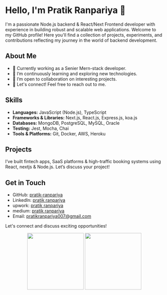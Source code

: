 # Hello, I'm Pratik Ranpariya 👋

I'm a passionate Node.js backend & React/Next Frontend developer with experience in building robust and scalable web applications. Welcome to my GitHub profile! Here you'll find a collection of projects, experiments, and contributions reflecting my journey in the world of backend development.

## About Me

- 💼 Currently working as a Senier Mern-stack developer.
- 🌱 I’m continuously learning and exploring new technologies.
- 👯 I’m open to collaboration on interesting projects.
- 💬 Let's connect! Feel free to reach out to me.

## Skills

- **Languages:** JavaScript (Node.js), TypeScript
- **Frameworks & Libraries:** Next.js, React.js, Express.js, koa.js
- **Databases:** MongoDB, PostgreSQL, MySQL, Oracle
- **Testing:** Jest, Mocha, Chai
- **Tools & Platforms:** Git, Docker, AWS, Heroku

## Projects

I’ve built fintech apps, SaaS platforms & high-traffic booking systems using React, nextjs & Node.js. Let’s discuss your project!

## Get in Touch

- GitHub: [pratik-ranpariya](https://github.com/pratik-ranpariya)
- LinkedIn: [pratik ranpariya](https://www.linkedin.com/in/pratik-patel-b88814284/)
- upwork: [pratik ranpariya](https://www.upwork.com/freelancers/pratikranpariya)
- medium: [pratik ranpariya](https://medium.com/@pratikranpariya007)
- Email: pratikranpariya007@gmail.com

Let's connect and discuss exciting opportunities!

 <p align="center">
  <img height="180em" src="https://github-readme-streak-stats.herokuapp.com/?user=pratik-ranpariya&show_icons=true&theme=dark&include_all_commits=true&count_private=true&exclude_days=Sun%2CSat"/>
  <img height="180em" src="https://github-readme-stats-eight-theta.vercel.app/api/top-langs/?username=pratik-ranpariya&layout=compact&langs_count=8&theme=dark"/>
</p>
